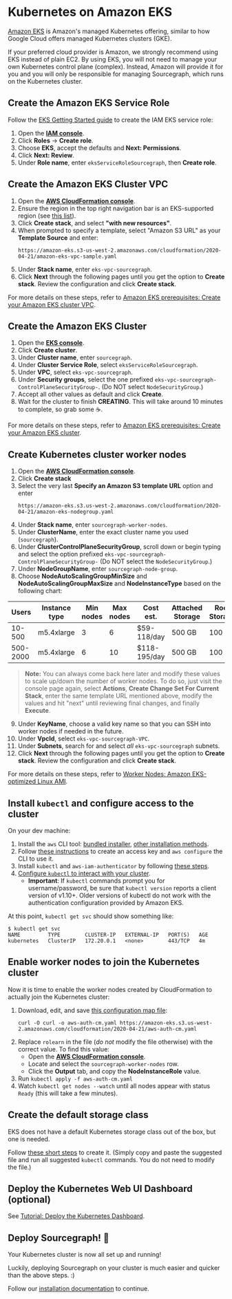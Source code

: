 # Kubernetes on Amazon EKS

[Amazon EKS](https://aws.amazon.com/eks/) is Amazon's managed Kubernetes offering, similar to how Google Cloud offers managed Kubernetes clusters (GKE).

If your preferred cloud provider is Amazon, we strongly recommend using EKS instead of plain EC2. By using EKS, you will not need to manage your own Kubernetes control plane (complex). Instead, Amazon will provide it for you and you will only be responsible for managing Sourcegraph, which runs on the Kubernetes cluster.

## Create the Amazon EKS Service Role

Follow the [EKS Getting Started guide](https://docs.aws.amazon.com/eks/latest/userguide/getting-started.html#eks-prereqs) to create the IAM EKS service role:

1. Open the [**IAM console**](https://console.aws.amazon.com/iam/).
2. Click **Roles** -> **Create role**.
3. Choose **EKS**, accept the defaults and **Next: Permissions**.
4. Click **Next: Review**.
5. Under **Role name**, enter `eksServiceRoleSourcegraph`, then **Create role**.

## Create the Amazon EKS Cluster VPC

1. Open the [**AWS CloudFormation console**](https://console.aws.amazon.com/cloudformation/).
2. Ensure the region in the top right navigation bar is an EKS-supported region (see [this list](https://docs.aws.amazon.com/general/latest/gr/eks.html)). <!-- there does not seem to be a nicer list elsewhere -->
3. Click **Create stack**, and select **"with new resources"**.
4. When prompted to specify a template, select "Amazon S3 URL" as your **Template Source** and enter:
   ```
   https://amazon-eks.s3-us-west-2.amazonaws.com/cloudformation/2020-04-21/amazon-eks-vpc-sample.yaml
   ```
5. Under **Stack name**, enter `eks-vpc-sourcegraph`.
6. Click **Next** through the following pages until you get the option to **Create stack**. Review the configuration and click **Create stack**.

For more details on these steps, refer to [Amazon EKS prerequisites: Create your Amazon EKS cluster VPC](https://docs.aws.amazon.com/eks/latest/userguide/getting-started-console.html#vpc-create).

## Create the Amazon EKS Cluster

1. Open the [**EKS console**](https://console.aws.amazon.com/eks/home#/clusters).
2. Click **Create cluster**.
3. Under **Cluster name**, enter `sourcegraph`.
4. Under **Cluster Service Role**, select `eksServiceRoleSourcegraph`.
5. Under **VPC**, select `eks-vpc-sourcegraph`.
6. Under **Security groups**, select the one prefixed `eks-vpc-sourcegraph-ControlPlaneSecurityGroup-`. (Do NOT select `NodeSecurityGroup`.)
7. Accept all other values as default and click **Create**.
8. Wait for the cluster to finish **CREATING**. This will take around 10 minutes to complete, so grab some ☕.

For more details on these steps, refer to [Amazon EKS prerequisites: Create your Amazon EKS cluster](https://docs.aws.amazon.com/eks/latest/userguide/getting-started-console.html#eks-create-cluster).

## Create Kubernetes cluster worker nodes

1. Open the [**AWS CloudFormation console**](https://console.aws.amazon.com/cloudformation/).
2. Click **Create stack**
3. Select the very last **Specify an Amazon S3 template URL** option and enter  
   ```
   https://amazon-eks.s3.us-west-2.amazonaws.com/cloudformation/2020-04-21/amazon-eks-nodegroup.yaml
   ```
4. Under **Stack name**, enter `sourcegraph-worker-nodes`.
5. Under **ClusterName**, enter the exact cluster name you used (`sourcegraph`).
6. Under **ClusterControlPlaneSecurityGroup**, scroll down or begin typing and select the option prefixed `eks-vpc-sourcegraph-ControlPlaneSecurityGroup-` (Do NOT select the `NodeSecurityGroup`.)
7. Under **NodeGroupName**, enter `sourcegraph-node-group`.
8. Choose **NodeAutoScalingGroupMinSize** and **NodeAutoScalingGroupMaxSize** and **NodeInstanceType** based on the following chart:

<div class="table">

| Users        | Instance type | Min nodes | Max nodes | Cost est.  | Attached Storage | Root Storage |
| ------------ | ------------- | --------- | --------- | ---------- | ---------------- | ------------ |
| 10-500        | m5.4xlarge    | 3         | 6         | $59-118/day | 500 GB           | 100 GB        |
| 500-2000       | m5.4xlarge   | 6         | 10         | $118-195/day | 500 GB           | 100 GB        |


</div>

> **Note:** You can always come back here later and modify these values to scale up/down the number of worker nodes. To do so, just visit the console page again, select **Actions**, **Create Change Set For Current Stack**, enter the same template URL mentioned above, modify the values and hit "next" until reviewing final changes, and finally **Execute**.

9.  Under **KeyName**, choose a valid key name so that you can SSH into worker nodes if needed in the future.
10.  Under **VpcId**, select `eks-vpc-sourcegraph-VPC`.
11.  Under **Subnets**, search for and select *all* `eks-vpc-sourcegraph` subnets.
12.  Click **Next** through the following pages until you get the option to **Create stack**. Review the configuration and click **Create stack**.

For more details on these steps, refer to [Worker Nodes: Amazon EKS-optimized Linux AMI](https://docs.aws.amazon.com/eks/latest/userguide/eks-optimized-ami.html).

## Install `kubectl` and configure access to the cluster

On your dev machine:

1. Install the `aws` CLI tool: [bundled installer](https://docs.aws.amazon.com/cli/latest/userguide/awscli-install-bundle.html), [other installation methods](https://docs.aws.amazon.com/cli/latest/userguide/installing.html).
2. Follow [these instructions](https://docs.aws.amazon.com/cli/latest/userguide/cli-chap-getting-started.html) to create an access key and `aws configure` the CLI to use it.
3. Install `kubectl` and `aws-iam-authenticator` by following [these steps](https://docs.aws.amazon.com/eks/latest/userguide/configure-kubectl.html).
4. [Configure `kubectl` to interact with your cluster](https://docs.aws.amazon.com/eks/latest/userguide/create-kubeconfig.html).
   - **Important**: If `kubectl` commands prompt you for username/password, be sure that `kubectl version` reports a client version of v1.10+. Older versions of kubectl do not work with the authentication configuration provided by Amazon EKS.

At this point, `kubectl get svc` should show something like:

```
$ kubectl get svc
NAME         TYPE        CLUSTER-IP   EXTERNAL-IP   PORT(S)   AGE
kubernetes   ClusterIP   172.20.0.1   <none>        443/TCP   4m
```

## Enable worker nodes to join the Kubernetes cluster

Now it is time to enable the worker nodes created by CloudFormation to actually join the Kubernetes cluster:

1. Download, edit, and save [this configuration map file](https://docs.aws.amazon.com/eks/latest/userguide/add-user-role.html):
   ```
   curl -O curl -o aws-auth-cm.yaml https://amazon-eks.s3.us-west-2.amazonaws.com/cloudformation/2020-04-21/aws-auth-cm.yaml
   ```
2. Replace `rolearn` in the file (_do not_ modify the file otherwise) with the correct value. To find this value:
   - Open the [**AWS CloudFormation console**](https://console.aws.amazon.com/cloudformation/).
   - Locate and select the `sourcegraph-worker-nodes` row.
   - Click the **Output** tab, and copy the **NodeInstanceRole** value.
3. Run `kubectl apply -f aws-auth-cm.yaml`
4. Watch `kubectl get nodes --watch` until all nodes appear with status `Ready` (this will take a few minutes).

## Create the default storage class

EKS does not have a default Kubernetes storage class out of the box, but one is needed.

Follow [these short steps](https://docs.aws.amazon.com/eks/latest/userguide/storage-classes.html) to create it. (Simply copy and paste the suggested file and run all suggested `kubectl` commands. You do not need to modify the file.)

## Deploy the Kubernetes Web UI Dashboard (optional)

See [Tutorial: Deploy the Kubernetes Dashboard](https://docs.aws.amazon.com/eks/latest/userguide/dashboard-tutorial.html).

## Deploy Sourcegraph! 🎉

Your Kubernetes cluster is now all set up and running!

Luckily, deploying Sourcegraph on your cluster is much easier and quicker than the above steps. :)

Follow our [installation documentation](install.md) to continue.
